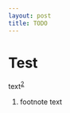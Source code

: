 ```yaml
---
layout: post
title: TODO
---
```


# Test

text<sup><a href="#fn:1" rel="footnote">2</a></sup>

<ol>
    <li id="fn:1">
    	<p>footnote text</p>
    </li>
</ol>

